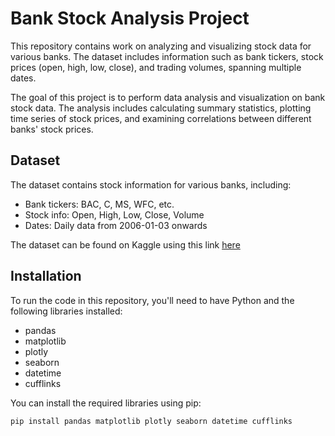 # Bank Stock Analysis Project

This repository contains work on analyzing and visualizing stock data for various banks. The dataset includes information such as bank tickers, stock prices (open, high, low, close), and trading volumes, spanning multiple dates.

The goal of this project is to perform data analysis and visualization on bank stock data. The analysis includes calculating summary statistics, plotting time series of stock prices, and examining correlations between different banks' stock prices.

## Dataset

The dataset contains stock information for various banks, including:
- Bank tickers: BAC, C, MS, WFC, etc.
- Stock info: Open, High, Low, Close, Volume
- Dates: Daily data from 2006-01-03 onwards

The dataset can be found on Kaggle using this link [here](https://www.kaggle.com/datasets/vladmarascu/databanks)

## Installation

To run the code in this repository, you'll need to have Python and the following libraries installed:
- pandas
- matplotlib
- plotly
- seaborn
- datetime
- cufflinks

You can install the required libraries using pip:

```sh
pip install pandas matplotlib plotly seaborn datetime cufflinks
